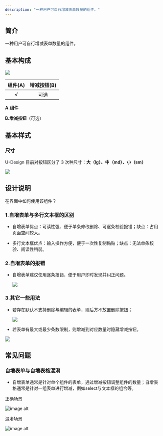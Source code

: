 ```yaml
---
description: "一种用户可自行增减表单数量的组件。"
---
```


## 简介

一种用户可自行增减表单数量的组件。



## 基本构成

![](https://www-s.ucloud.cn/2022/08/1f958219a4e4a667cfe4dd341f63b268_1660735146070.png)

| 组件(A) | 增减按钮(B) |
| :-----: | :---------: |
|    √    |    可选     |

**A.组件**

**B.增减按钮**（可选）



## 基本样式

### 尺寸

U-Design 目前对按钮区分了 3 次种尺寸：**大（lg）、中（md）、小（sm）**

![](https://www-s.ucloud.cn/2022/08/c40fcd1a1aa04389aa3a115e0063f965_1660735146080.png)


## 设计说明


在界面中如何使用该组件？



### 1.自增表单与多行文本框的区别

- 自增表单优点：可读性强、便于单条修改删除、可逐条校验报错；缺点：占用页面空间较大。

- 多行文本框优点：输入操作方便，便于一次性复制黏贴；缺点：无法单条校验、阅读性稍弱。

  

### 2.自增表单的报错   

- 自增表单建议使用逐条报错，便于用户即时发现并纠正问题。

  ![](https://www-s.ucloud.cn/2022/08/10d103eee9adc518fbd9d9b242efc9e6_1660735173422.png)

### 3.其它一些用法   

- 若存在默认不支持删除与编辑的表单，则后方不放置删除按钮；

  ![](https://www-s.ucloud.cn/2022/08/2daa145451e753bb185278e940548449_1660735173425.png)

- 若表单有最大或最少条数限制，则增减到对应数量时隐藏增减按钮。

![](https://www-s.ucloud.cn/2022/08/1cdef1580432ee38beadca0147922938_1660735173429.png)



## 常见问题

### 自增表单与自增表格混淆

-  自增表单通常是针对单个组件的表单，通过增减按钮调整组件的数量；自增表格通常是针对一组表单进行增减，例如select与文本框的组合等。

<div class="u-md-flex-without-bg">
   <div class="u-md-mr24">
      <p><i class="u-md-suggested"></i>正确场景</p>
      <img src="https://www-s.ucloud.cn/2022/08/012fc8b84f25745e9e7c816ea01ef560_1660735173436.png" alt="image alt" title="desc" loading="lazy" />
   </div>
   <div>
      <p><i class="u-md-not-suggested"></i>混淆场景</p>
      <img src="https://www-s.ucloud.cn/2022/08/fbc704a4ebf508da48815ca66d40ef59_1660735173438.png" alt="image alt" title="desc" loading="lazy" />
   </div>
</div>



